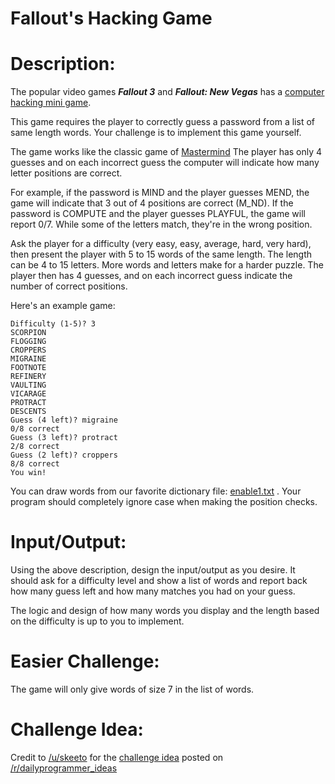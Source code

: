 # Fallout's Hacking Game
<div class="md"><h1>Description:</h1>
<p>The popular video games <strong><em>Fallout 3</em></strong> and <strong><em>Fallout: New Vegas</em></strong> has a <a href="http://gamewiki.net/Fallout_3/Hacking_Guide">computer hacking mini game</a>.</p>
<p>This game requires the player to correctly guess a password from a list of same length words. Your challenge is to implement this game yourself.</p>
<p>The game works like the classic game of <a href="http://en.wikipedia.org/wiki/Mastermind_(board_game)">Mastermind</a> 
The player has only 4 guesses and on each incorrect guess the computer will indicate how many letter positions are correct.</p>
<p>For example, if the password is MIND and the player guesses MEND, the game will indicate that 3 out of 4 positions are correct (M_ND). If the password is COMPUTE and the player guesses PLAYFUL, the game will report 0/7. While some of the letters match, they're in the wrong position.</p>
<p>Ask the player for a difficulty (very easy, easy, average, hard, very hard), then present the player with 5 to 15 words of the same length. The length can be 4 to 15 letters. More words and letters make for a harder puzzle. The player then has 4 guesses, and on each incorrect guess indicate the number of correct positions.</p>
<p>Here's an example game:</p>
<pre><code>Difficulty (1-5)? 3
SCORPION
FLOGGING
CROPPERS
MIGRAINE
FOOTNOTE
REFINERY
VAULTING
VICARAGE
PROTRACT
DESCENTS
Guess (4 left)? migraine
0/8 correct
Guess (3 left)? protract
2/8 correct
Guess (2 left)? croppers
8/8 correct
You win!
</code></pre>
<p>You can draw words from our favorite dictionary file: <a href="https://code.google.com/p/dotnetperls-controls/downloads/detail?name=enable1.txt">enable1.txt</a> . Your program should completely ignore case when making the position checks.</p>
<h1>Input/Output:</h1>
<p>Using the above description, design the input/output as you desire. It should ask for a difficulty level and show a list of words and report back how many guess left and how many matches you had on your guess.</p>
<p>The logic and design of how many words you display and the length based on the difficulty is up to you to implement.</p>
<h1>Easier Challenge:</h1>
<p>The game will only give words of size 7 in the list of words.</p>
<h1>Challenge Idea:</h1>
<p>Credit to <a href="/u/skeeto">/u/skeeto</a> for the <a href="http://www.reddit.com/r/dailyprogrammer_ideas/comments/23jps4/intermediate_fallout_hacking_game/">challenge idea</a> posted on <a href="/r/dailyprogrammer_ideas">/r/dailyprogrammer_ideas</a></p>
</div>

